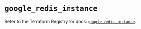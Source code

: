 # `google_redis_instance`

Refer to the Terraform Registry for docs: [`google_redis_instance`](https://registry.terraform.io/providers/hashicorp/google-beta/6.14.1/docs/resources/google_redis_instance).
